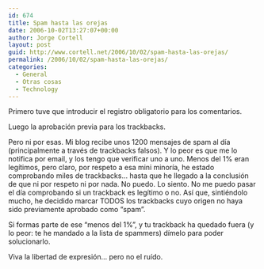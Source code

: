 ```yaml
---
id: 674
title: Spam hasta las orejas
date: 2006-10-02T13:27:07+00:00
author: Jorge Cortell
layout: post
guid: http://www.cortell.net/2006/10/02/spam-hasta-las-orejas/
permalink: /2006/10/02/spam-hasta-las-orejas/
categories:
  - General
  - Otras cosas
  - Technology
---
```

Primero tuve que introducir el registro obligatorio para los comentarios.

Luego la aprobación previa para los trackbacks.

Pero ni por esas. Mi blog recibe unos 1200 mensajes de spam al dí­a (principalmente a través de trackbacks falsos). Y lo peor es que me lo notifica por email, y los tengo que verificar uno a uno. Menos del 1% eran legí­timos, pero claro, por respeto a esa mini minorí­a, he estado comprobando miles de trackbacks&#8230; hasta que he llegado a la conclusión de que ni por respeto ni por nada. No puedo. Lo siento. No me puedo pasar el dí­a comprobando si un trackback es legí­timo o no. Así­ que, sintiéndolo mucho, he decidido marcar TODOS los trackbacks cuyo origen no haya sido previamente aprobado como &#8220;spam&#8221;.

Si formas parte de ese &#8220;menos del 1%&#8221;, y tu trackback ha quedado fuera (y lo peor: te he mandado a la lista de spammers) dí­melo para poder solucionarlo.

Viva la libertad de expresión&#8230; pero no el ruí­do.